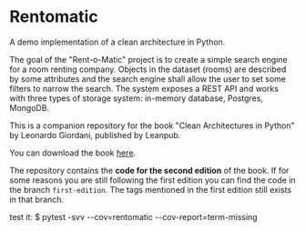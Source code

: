 # Rentomatic

A demo implementation of a clean architecture in Python.

The goal of the "Rent-o-Matic" project is to create a simple search engine for a room renting company. Objects in the dataset (rooms) are described by some attributes and the search engine shall allow the user to set some filters to narrow the search. The system exposes a REST API and works with three types of storage system: in-memory database, Postgres, MongoDB.

This is a companion repository for the book "Clean Architectures in Python" by Leonardo Giordani, published by Leanpub.

You can download the book [here](https://leanpub.com/clean-architectures-in-python).

The repository contains the **code for the second edition** of the book. If for some reasons you are still following the first edition you can find the code in the branch `first-edition`. The tags mentioned in the first edition still exists in that branch.


test it: $ pytest -svv --cov=rentomatic --cov-report=term-missing

